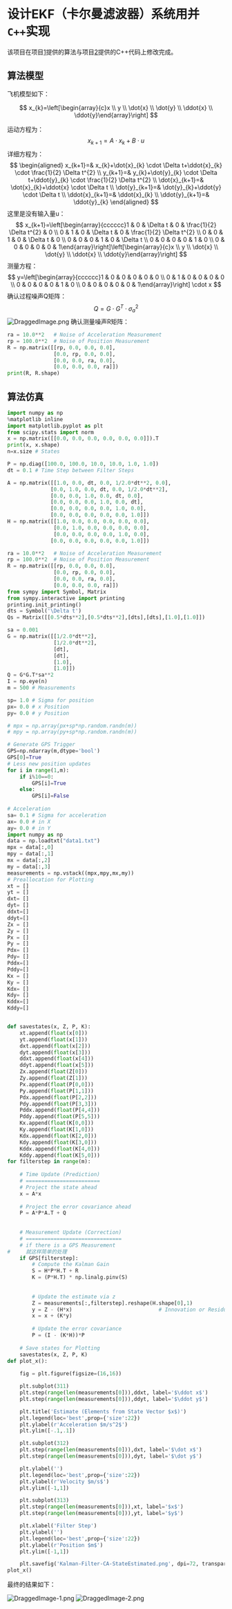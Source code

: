 # 设计EKF（卡尔曼滤波器）系统用并`C++`实现

该项目在项目[1](https://github.com/chendaxiashizhu/Kalman)提供的算法与项目[2](https://github.com/karanchawla/GPS_IMU_Kalman_Filter)提供的C++代码上修改完成。

## 算法模型

飞机模型如下：


$$
x_{k}=\left[\begin{array}{c}x \\ y \\ \dot{x} \\ \dot{y} \\ \ddot{x} \\ \ddot{y}\end{array}\right]
$$


运动方程为：
$$
x_{k+1}=A \cdot x_{k}+B \cdot u
$$
详细方程为：
$$
\begin{aligned} x_{k+1}=& x_{k}+\dot{x}_{k} \cdot \Delta t+\ddot{x}_{k} \cdot \frac{1}{2} \Delta t^{2} \\ y_{k+1}=& y_{k}+\dot{y}_{k} \cdot \Delta t+\ddot{y}_{k} \cdot \frac{1}{2} \Delta t^{2} \\ \dot{x}_{k+1}=& \dot{x}_{k}+\ddot{x} \cdot \Delta t \\ \dot{y}_{k+1}=& \dot{y}_{k}+\ddot{y} \cdot \Delta t \\ \ddot{x}_{k+1}=& \ddot{x}_{k} \\ \ddot{y}_{k+1}=& \ddot{y}_{k} \end{aligned}
$$
这里是没有输入量u：
$$
x_{k+1}=\left[\begin{array}{cccccc}1 & 0 & \Delta t & 0 & \frac{1}{2} \Delta t^{2} & 0 \\ 0 & 1 & 0 & \Delta t & 0 & \frac{1}{2} \Delta t^{2} \\ 0 & 0 & 1 & 0 & \Delta t & 0 \\ 0 & 0 & 0 & 1 & 0 & \Delta t \\ 0 & 0 & 0 & 0 & 1 & 0 \\ 0 & 0 & 0 & 0 & 0 & 1\end{array}\right]\left[\begin{array}{c}x \\ y \\ \dot{x} \\ \dot{y} \\ \ddot{x} \\ \ddot{y}\end{array}\right]
$$
测量方程：
$$
y=\left[\begin{array}{cccccc}1 & 0 & 0 & 0 & 0 & 0 \\ 0 & 1 & 0 & 0 & 0 & 0 \\ 0 & 0 & 0 & 0 & 1 & 0 \\ 0 & 0 & 0 & 0 & 0 & 1\end{array}\right] \cdot x
$$
确认过程噪声Q矩阵：
$$
Q=G \cdot G^{T} \cdot \sigma_{a}^{2}
$$
![DraggedImage.png](https://imgconvert.csdnimg.cn/aHR0cDovL3E3bXEweDFjeS5ia3QuY2xvdWRkbi5jb20vdHAyMDIwMzI0MjEzODI5X0RyYWdnZWRJbWFnZS5wbmc?x-oss-process=image/format,png)
确认测量噪声R矩阵：

```python
ra = 10.0**2   # Noise of Acceleration Measurement
rp = 100.0**2  # Noise of Position Measurement
R = np.matrix([[rp, 0.0, 0.0, 0.0],
               [0.0, rp, 0.0, 0.0],
               [0.0, 0.0, ra, 0.0],
               [0.0, 0.0, 0.0, ra]])
print(R, R.shape)
```

## 算法仿真

```python
import numpy as np
%matplotlib inline
import matplotlib.pyplot as plt
from scipy.stats import norm
x = np.matrix([[0.0, 0.0, 0.0, 0.0, 0.0, 0.0]]).T
print(x, x.shape)
n=x.size # States

P = np.diag([100.0, 100.0, 10.0, 10.0, 1.0, 1.0])
dt = 0.1 # Time Step between Filter Steps

A = np.matrix([[1.0, 0.0, dt, 0.0, 1/2.0*dt**2, 0.0],
              [0.0, 1.0, 0.0, dt, 0.0, 1/2.0*dt**2],
              [0.0, 0.0, 1.0, 0.0, dt, 0.0],
              [0.0, 0.0, 0.0, 1.0, 0.0, dt],
              [0.0, 0.0, 0.0, 0.0, 1.0, 0.0],
              [0.0, 0.0, 0.0, 0.0, 0.0, 1.0]])
H = np.matrix([[1.0, 0.0, 0.0, 0.0, 0.0, 0.0],
               [0.0, 1.0, 0.0, 0.0, 0.0, 0.0],
               [0.0, 0.0, 0.0, 0.0, 1.0, 0.0],
              [0.0, 0.0, 0.0, 0.0, 0.0, 1.0]])

ra = 10.0**2   # Noise of Acceleration Measurement
rp = 100.0**2  # Noise of Position Measurement
R = np.matrix([[rp, 0.0, 0.0, 0.0],
               [0.0, rp, 0.0, 0.0],
               [0.0, 0.0, ra, 0.0],
               [0.0, 0.0, 0.0, ra]])
from sympy import Symbol, Matrix
from sympy.interactive import printing
printing.init_printing()
dts = Symbol('\Delta t')
Qs = Matrix([[0.5*dts**2],[0.5*dts**2],[dts],[dts],[1.0],[1.0]])

sa = 0.001
G = np.matrix([[1/2.0*dt**2],
               [1/2.0*dt**2],
               [dt],
               [dt],
               [1.0],
               [1.0]])
Q = G*G.T*sa**2
I = np.eye(n)
m = 500 # Measurements

sp= 1.0 # Sigma for position
px= 0.0 # x Position
py= 0.0 # y Position

# mpx = np.array(px+sp*np.random.randn(m))
# mpy = np.array(py+sp*np.random.randn(m))

# Generate GPS Trigger
GPS=np.ndarray(m,dtype='bool')
GPS[0]=True
# Less new position updates
for i in range(1,m):
    if i%10==0:
        GPS[i]=True
    else:
        GPS[i]=False
        
# Acceleration
sa= 0.1 # Sigma for acceleration
ax= 0.0 # in X
ay= 0.0 # in Y
import numpy as np
data = np.loadtxt("data1.txt")
mpx = data[:,0]
mpy = data[:,1]
mx = data[:,2]
my = data[:,3]
measurements = np.vstack((mpx,mpy,mx,my))
# Preallocation for Plotting
xt = []
yt = []
dxt= []
dyt= []
ddxt=[]
ddyt=[]
Zx = []
Zy = []
Px = []
Py = []
Pdx= []
Pdy= []
Pddx=[]
Pddy=[]
Kx = []
Ky = []
Kdx= []
Kdy= []
Kddx=[]
Kddy=[]


def savestates(x, Z, P, K):
    xt.append(float(x[0]))
    yt.append(float(x[1]))
    dxt.append(float(x[2]))
    dyt.append(float(x[3]))
    ddxt.append(float(x[4]))
    ddyt.append(float(x[5]))
    Zx.append(float(Z[0]))
    Zy.append(float(Z[1]))
    Px.append(float(P[0,0]))
    Py.append(float(P[1,1]))
    Pdx.append(float(P[2,2]))
    Pdy.append(float(P[3,3]))
    Pddx.append(float(P[4,4]))
    Pddy.append(float(P[5,5]))
    Kx.append(float(K[0,0]))
    Ky.append(float(K[1,0]))
    Kdx.append(float(K[2,0]))
    Kdy.append(float(K[3,0]))
    Kddx.append(float(K[4,0]))
    Kddy.append(float(K[5,0]))
for filterstep in range(m):
    
    # Time Update (Prediction)
    # ========================
    # Project the state ahead
    x = A*x
    
    # Project the error covariance ahead
    P = A*P*A.T + Q    
    
    
    # Measurement Update (Correction)
    # ===============================
    # if there is a GPS Measurement
#     就这样简单的处理
    if GPS[filterstep]:
        # Compute the Kalman Gain
        S = H*P*H.T + R
        K = (P*H.T) * np.linalg.pinv(S)
    
        
        # Update the estimate via z
        Z = measurements[:,filterstep].reshape(H.shape[0],1)
        y = Z - (H*x)                            # Innovation or Residual
        x = x + (K*y)
        
        # Update the error covariance
        P = (I - (K*H))*P
    
    # Save states for Plotting
    savestates(x, Z, P, K)
def plot_x():
    
    fig = plt.figure(figsize=(16,16))

    plt.subplot(311)
    plt.step(range(len(measurements[0])),ddxt, label='$\ddot x$')
    plt.step(range(len(measurements[0])),ddyt, label='$\ddot y$')

    plt.title('Estimate (Elements from State Vector $x$)')
    plt.legend(loc='best',prop={'size':22})
    plt.ylabel(r'Acceleration $m/s^2$')
    plt.ylim([-.1,.1])

    plt.subplot(312)
    plt.step(range(len(measurements[0])),dxt, label='$\dot x$')
    plt.step(range(len(measurements[0])),dyt, label='$\dot y$')

    plt.ylabel('')
    plt.legend(loc='best',prop={'size':22})
    plt.ylabel(r'Velocity $m/s$')
    plt.ylim([-1,1])

    plt.subplot(313)
    plt.step(range(len(measurements[0])),xt, label='$x$')
    plt.step(range(len(measurements[0])),yt, label='$y$')

    plt.xlabel('Filter Step')
    plt.ylabel('')
    plt.legend(loc='best',prop={'size':22})
    plt.ylabel(r'Position $m$')
    plt.ylim([-1,1])

    plt.savefig('Kalman-Filter-CA-StateEstimated.png', dpi=72, transparent=True, bbox_inches='tight')
plot_x()
```

最终的结果如下：

![DraggedImage-1.png](https://imgconvert.csdnimg.cn/aHR0cDovL3E3bXEweDFjeS5ia3QuY2xvdWRkbi5jb20vdHAyMDIwMzI0MjEzODI5X0RyYWdnZWRJbWFnZS0xLnBuZw?x-oss-process=image)
![DraggedImage-2.png](https://imgconvert.csdnimg.cn/aHR0cDovL3E3bXEweDFjeS5ia3QuY2xvdWRkbi5jb20vdHAyMDIwMzI0MjEzODI5X0RyYWdnZWRJbWFnZS0yLnBuZw?x-oss-process=image)